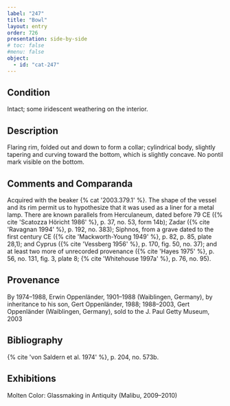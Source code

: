 ```yaml
---
label: "247"
title: "Bowl"
layout: entry
order: 726
presentation: side-by-side
# toc: false
#menu: false 
object:
  - id: "cat-247"
---
```


## Condition

Intact; some iridescent weathering on the interior.

## Description

Flaring rim, folded out and down to form a collar; cylindrical body, slightly tapering and curving toward the bottom, which is slightly concave. No pontil mark visible on the bottom.

## Comments and Comparanda

Acquired with the beaker {% cat '2003.379.1' %}. The shape of the vessel and its rim permit us to hypothesize that it was used as a liner for a metal lamp. There are known parallels from Herculaneum, dated before 79 CE ({% cite 'Scatozza Höricht 1986' %}, p. 37, no. 53, form 14b); Zadar ({% cite 'Ravagnan 1994' %}, p. 192, no. 383); Siphnos, from a grave dated to the first century CE ({% cite 'Mackworth-Young 1949' %}, p. 82, p. 85, plate 28,1); and Cyprus ({% cite 'Vessberg 1956' %}, p. 170, fig. 50, no. 37); and at least two more of unrecorded provenance ({% cite 'Hayes 1975' %}, p. 56, no. 131, fig. 3, plate 8; {% cite 'Whitehouse 1997a' %}, p. 76, no. 95).

## Provenance

By 1974–1988, Erwin Oppenländer, 1901–1988 (Waiblingen, Germany), by inheritance to his son, Gert Oppenländer, 1988; 1988–2003, Gert Oppenländer (Waiblingen, Germany), sold to the J. Paul Getty Museum, 2003

## Bibliography

{% cite 'von Saldern et al. 1974' %}, p. 204, no. 573b.

## Exhibitions

Molten Color: Glassmaking in Antiquity (Malibu, 2009–2010)